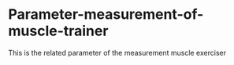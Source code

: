 # Parameter-measurement-of-muscle-trainer
This is the related parameter of the measurement muscle exerciser
